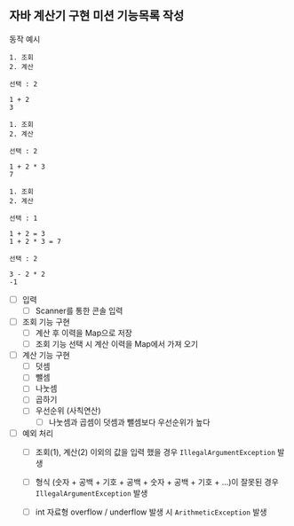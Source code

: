 
## 자바 계산기 구현 미션 기능목록 작성

동작 예시 
```
1. 조회
2. 계산

선택 : 2

1 + 2
3

1. 조회
2. 계산

선택 : 2

1 + 2 * 3
7

1. 조회
2. 계산

선택 : 1

1 + 2 = 3
1 + 2 * 3 = 7

선택 : 2

3 - 2 * 2
-1
```

- [ ] 입력
  - [ ] Scanner를 통한 콘솔 입력
  
- [ ] 조회 기능 구현
  - [ ] 계산 후 이력을 Map으로 저장
  - [ ] 조회 기능 선택 시 계산 이력을 Map에서 가져 오기

- [ ] 계산 기능 구현
  - [ ] 덧셈
  - [ ] 뺄셈
  - [ ] 나눗셈
  - [ ] 곱하기
  - [ ] 우선순위 (사칙연산)
    - [ ] 나눗셈과 곱셈이 덧셈과 뺄셈보다 우선순위가 높다
  
- [ ] 예외 처리
  - [ ] 조회(1), 계산(2) 이외의 값을 입력 했을 경우 `IllegalArgumentException` 발생
  - [ ] 형식 (숫자 + 공백 +  기호 + 공백 + 숫자 + 공백  + 기호 + ...)이 잘못된 경우 `IllegalArgumentException` 발생
  - [ ] int 자료형 overflow / underflow 발생 시 `ArithmeticException` 발생





